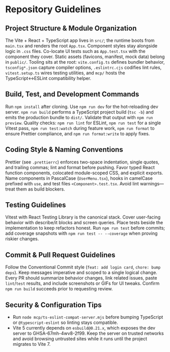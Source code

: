 # Repository Guidelines

## Project Structure & Module Organization
The Vite + React + TypeScript app lives in `src/`; the runtime boots from `main.tsx` and renders the root `App.tsx`. Component styles stay alongside logic in `.css` files. Co-locate UI tests such as `App.test.tsx` with the component they cover. Static assets (favicons, manifest, mock data) belong in `public/`. Tooling sits at the root: `vite.config.ts` defines bundler behavior, `tsconfig*.json` capture compiler options, `.eslintrc.cjs` codifies lint rules, `vitest.setup.ts` wires testing utilities, and `mcp/` hosts the TypeScript↔ESLint compatibility helper.

## Build, Test, and Development Commands
Run `npm install` after cloning. Use `npm run dev` for the hot-reloading dev server. `npm run build` performs a TypeScript project build (`tsc -b`) and emits the production bundle to `dist/`. Validate that output with `npm run preview`. Quality checks: `npm run lint` for ESLint, `npm run test` for a single Vitest pass, `npm run test:watch` during feature work, `npm run format` to ensure Prettier compliance, and `npm run format:write` to apply fixes.

## Coding Style & Naming Conventions
Prettier (see `.prettierrc`) enforces two-space indentation, single quotes, and trailing commas; lint and format before pushing. Favor typed React function components, colocated module-scoped CSS, and explicit exports. Name components in PascalCase (`UserMenu.tsx`), hooks in camelCase prefixed with `use`, and test files `<Component>.test.tsx`. Avoid lint warnings—treat them as build blockers.

## Testing Guidelines
Vitest with React Testing Library is the canonical stack. Cover user-facing behavior with describe/it blocks and screen queries. Place tests beside the implementation to keep refactors honest. Run `npm run test` before commits; add coverage snapshots with `npm run test -- --coverage` when proving riskier changes.

## Commit & Pull Request Guidelines
Follow the Conventional Commit style (`feat: add login card`, `chore: bump deps`). Keep messages imperative and scoped to a single logical change. Every PR should summarize behavior changes, link related issues, paste `lint`/`test` results, and include screenshots or GIFs for UI tweaks. Confirm `npm run build` succeeds prior to requesting review.

## Security & Configuration Tips
- Run `node mcp/ts-eslint-compat-server.mjs` before bumping TypeScript or `@typescript-eslint` so linting stays compatible.
- Vite 5 currently depends on `esbuild@0.21.x`, which exposes the dev server to GHSA-67mh-4wv8-2f99. Keep the server on trusted networks and avoid browsing untrusted sites while it runs until the project migrates to Vite 7.
